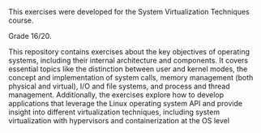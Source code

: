 This exercises were developed for the System Virtualization Techniques course.

Grade 16/20.

This repository contains exercises about the key objectives of operating systems, including their internal architecture and components. It covers essential topics like the distinction between user and kernel modes, the concept and implementation of system calls, memory management (both physical and virtual), I/O and file systems, and process and thread management. Additionally, the exercises explore how to develop applications that leverage the Linux operating system API and provide insight into different virtualization techniques, including system virtualization with hypervisors and containerization at the OS level
